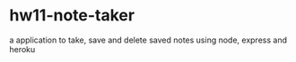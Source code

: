 # hw11-note-taker
a application to take, save and delete saved notes using node, express and heroku
